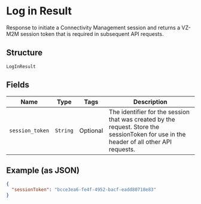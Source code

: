 
# Log in Result

Response to initiate a Connectivity Management session and returns a VZ-M2M session token that is required in subsequent API requests.

## Structure

`LogInResult`

## Fields

| Name | Type | Tags | Description |
|  --- | --- | --- | --- |
| `session_token` | `String` | Optional | The identifier for the session that was created by the request. Store the sessionToken for use in the header of all other API requests. |

## Example (as JSON)

```json
{
  "sessionToken": "bcce3ea6-fe4f-4952-bacf-eadd80718e83"
}
```

